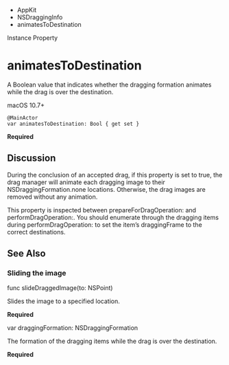 

- AppKit
- NSDraggingInfo
-  animatesToDestination 

Instance Property

# animatesToDestination

A Boolean value that indicates whether the dragging formation animates while the drag is over the destination.

macOS 10.7+

``` source
@MainActor
var animatesToDestination: Bool { get set }
```

**Required**

## Discussion

During the conclusion of an accepted drag, if this property is set to true, the drag manager will animate each dragging image to their NSDraggingFormation.none locations. Otherwise, the drag images are removed without any animation.

This property is inspected between prepareForDragOperation: and performDragOperation:. You should enumerate through the dragging items during performDragOperation: to set the item’s draggingFrame to the correct destinations.

## See Also

### Sliding the image

func slideDraggedImage(to: NSPoint)

Slides the image to a specified location.

**Required**

var draggingFormation: NSDraggingFormation

The formation of the dragging items while the drag is over the destination.

**Required**

